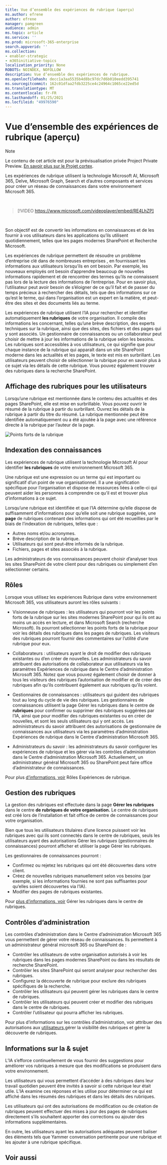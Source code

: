 ```yaml
---
title: Vue d’ensemble des expériences de rubrique (aperçu)
ms.author: efrene
author: efrene
manager: pamgreen
audience: admin
ms.topic: article
ms.service: ''
ms.prod: microsoft-365-enterprise
search.appverid: ''
ms.collection:
- enabler-strategic
- m365initiative-topics
localization_priority: None
ROBOTS: NOINDEX, NOFOLLOW
description: Vue d’ensemble des expériences de rubrique.
ms.openlocfilehash: decc1a3aa5535b4d8bc97dc7d6b010eedd395741
ms.sourcegitcommit: 162c01dfaa2fdb3225ce4c24964c1065ce22ed5d
ms.translationtype: MT
ms.contentlocale: fr-FR
ms.lasthandoff: 01/25/2021
ms.locfileid: "49976590"
---
```

# <a name="topic-experiences-overview-preview"></a>Vue d’ensemble des expériences de rubrique (aperçu)

> [!Note] 
> Le contenu de cet article est pour la prévisualisation privée Project Private Preview. [En savoir plus sur le Projet cortex](https://aka.ms/projectcortex).

Les expériences de rubrique utilisent la technologie Microsoft AI, Microsoft 365, Delve, Microsoft Graph, Search et d’autres composants et services pour créer un réseau de connaissances dans votre environnement Microsoft 365. 

</br>

> [!VIDEO https://www.microsoft.com/videoplayer/embed/RE4LhZP]  

</br>

Son objectif est de convertir les informations en connaissances et de les fournir à vos utilisateurs dans les applications qu’ils utilisent quotidiennement, telles que les pages modernes SharePoint et Recherche Microsoft.

Les expériences de rubrique permettent de résoudre un problème d’entreprise clé dans de nombreuses entreprises , en fournissant les informations aux utilisateurs lorsqu’ils en ont besoin. Par exemple, les nouveaux employés ont besoin d’apprendre beaucoup de nouvelles informations rapidement et de rencontrer des termes qu’ils ne connaissent pas lors de la lecture des informations de l’entreprise. Pour en savoir plus, l’utilisateur peut avoir besoin de s’éloigner de ce qu’il fait et de passer du temps précieux à rechercher des détails, tels que des informations sur ce qu’est le terme, qui dans l’organisation est un expert en la matière, et peut-être des sites et des documents liés au terme.

Les expériences de rubrique utilisent l’IA pour rechercher et identifier automatiquement **les rubriques** de votre organisation. Il compile des informations les concernant, telles qu’une brève description, des experts techniques sur la rubrique, ainsi que des sites, des fichiers et des pages qui y sont associés. Un gestionnaire de connaissances ou un collaborateur peut choisir de mettre à jour les informations de la rubrique selon les besoins. Les rubriques sont accessibles à vos utilisateurs, ce qui signifie que pour chaque instance de la rubrique qui apparaît dans un site SharePoint moderne dans les actualités et les pages, le texte est mis en surbrillant. Les utilisateurs peuvent choisir de sélectionner la rubrique pour en savoir plus à ce sujet via les détails de cette rubrique. Vous pouvez également trouver des rubriques dans la recherche SharePoint.


## <a name="how-topics-are-displayed-to-users"></a>Affichage des rubriques pour les utilisateurs

Lorsqu’une rubrique est mentionnée dans le contenu des actualités et des pages SharePoint, elle est mise en surbrillable. Vous pouvez ouvrir le résumé de la rubrique à partir du surbrillant. Ouvrez les détails de la rubrique à partir du titre du résumé. La rubrique mentionnée peut être identifiée automatiquement ou a été ajoutée à la page avec une référence directe à la rubrique par l’auteur de la page. 

   ![Points forts de la rubrique](../media/knowledge-management/saturn.png) </br> 


## <a name="knowledge-indexing"></a>Indexation des connaissances

Les expériences de rubrique utilisent la technologie Microsoft AI pour identifier **les rubriques** de votre environnement Microsoft 365.

Une rubrique est une expression ou un terme qui est important ou significatif d’un point de vue organisationnel. Il a une signification spécifique pour l’organisation et dispose de ressources liées à celle-ci qui peuvent aider les personnes à comprendre ce qu’il est et trouver plus d’informations à ce sujet.

Lorsqu’une rubrique est identifiée et que l’IA détermine qu’elle dispose de suffisamment d’informations pour qu’elle soit une rubrique suggérée, une **page** de rubriques contenant des informations qui ont été recueillies par le biais de l’indexation de rubriques, telles que :

- Autres noms et/ou acronymes.
- Brève description de la rubrique.
- Utilisateurs qui sont peut-être informés de la rubrique.
- Fichiers, pages et sites associés à la rubrique.

Les administrateurs de vos connaissances peuvent choisir d’analyser tous les sites SharePoint de votre client pour des rubriques ou simplement d’en sélectionner certains.

## <a name="roles"></a>Rôles

Lorsque vous utilisez les expériences Rubrique dans votre environnement Microsoft 365, vos utilisateurs auront les rôles suivants :

- Visionneuse de rubriques : les utilisateurs qui pourront voir  les points forts de la rubrique sur les sites modernes SharePoint pour qui ils ont au moins un accès en lecture, et dans Microsoft Search (recherche Microsoft). Ils pourront sélectionner les points forts de la rubrique pour voir les détails des rubriques dans les pages de rubriques. Les visiteurs des rubriques pourront fournir des commentaires sur l’utilité d’une rubrique pour eux.

- Collaborateurs : utilisateurs ayant le droit de modifier des rubriques existantes ou d’en créer de nouvelles. Les administrateurs du savoir attribuent des autorisations de collaborateur aux utilisateurs via les paramètres Expériences de rubrique dans le Centre d’administration Microsoft 365. Notez que vous pouvez également choisir de donner à tous les visiteurs des rubriques l’autorisation de modifier et de créer des rubriques afin qu’ils contribuent également aux rubriques qu’ils voient.

- Gestionnaires de connaissances : utilisateurs qui guident des rubriques tout au long du cycle de vie des rubriques. Les gestionnaires de connaissances utilisent la page Gérer les rubriques dans le centre de **rubriques** pour confirmer ou supprimer des rubriques suggérées par l’IA, ainsi que pour modifier des rubriques existantes ou en créer de nouvelles, et sont les seuls utilisateurs qui y ont accès. Les administrateurs du savoir attribuent des autorisations de gestionnaire de connaissances aux utilisateurs via les paramètres d’administration Expériences de rubrique dans le Centre d’administration Microsoft 365. 

- Administrateurs du savoir : les administrateurs du savoir configurer les expériences de rubrique et les gérer via les contrôles d’administration dans le Centre d’administration Microsoft 365. Actuellement, un administrateur général Microsoft 365 ou SharePoint peut faire office d’administrateur de connaissances.

Pour plus [d’informations, voir](topic-experiences-roles.md) Rôles Expériences de rubrique.

## <a name="topic-management"></a>Gestion des rubriques

La gestion des rubriques est effectuée dans la page **Gérer les rubriques** dans le centre **de rubriques de votre organisation.** Le centre de rubriques est créé lors de l’installation et fait office de centre de connaissances pour votre organisation. 

Bien que tous les utilisateurs titulaires d’une licence puissent voir les rubriques avec qui ils sont connectés dans le centre de rubriques, seuls les utilisateurs ayant des autorisations Gérer les *rubriques* (gestionnaires de connaissances) pourront afficher et utiliser la page Gérer les rubriques.

Les gestionnaires de connaissances pourront :

- Confirmez ou rejetez les rubriques qui ont été découvertes dans votre client.
- Créez de nouvelles rubriques manuellement selon vos besoins (par exemple, si les informations fournies ne sont pas suffisantes pour qu’elles soient découvertes via l’IA).
- Modifier des pages de rubriques existantes.</br>

Pour [plus d’informations, voir](manage-topics.md) Gérer les rubriques dans le centre de rubriques.  


## <a name="admin-controls"></a>Contrôles d’administration

Les contrôles d’administration dans le Centre d’administration Microsoft 365 vous permettent de gérer votre réseau de connaissances. Ils permettent à un administrateur général microsoft 365 ou SharePoint de :

- Contrôler les utilisateurs de votre organisation autorisés à voir les rubriques dans les pages modernes SharePoint ou dans les résultats de recherche SharePoint.
- Contrôler les sites SharePoint qui seront analyser pour rechercher des rubriques.
- Configurez la découverte de rubrique pour exclure des rubriques spécifiques de la recherche.
- Contrôler les utilisateurs qui peuvent gérer les rubriques dans le centre de rubriques.
- Contrôler les utilisateurs qui peuvent créer et modifier des rubriques dans le centre de rubriques.
- Contrôler l’utilisateur qui pourra afficher les rubriques.

Pour plus d’informations sur les [](https://docs.microsoft.com/microsoft-365/knowledge/topic-experiences-discovery) contrôles d’administration, [](https://docs.microsoft.com/microsoft-365/knowledge/topic-experiences-knowledge-rules)voir attribuer des autorisations aux [utilisateurs,](https://docs.microsoft.com/microsoft-365/knowledge/plan-topic-experiences#user-permissions)gérer la visibilité des rubriques et gérer la découverte de rubriques.

## <a name="topic-curation--feedback"></a>Informations sur la & sujet

L’IA s’efforce continuellement de vous fournir des suggestions pour améliorer vos rubriques à mesure que des modifications se produisent dans votre environnement. 

Les utilisateurs qui vous permettent d’accéder à des rubriques dans leur travail quotidien peuvent être invités à savoir si cette rubrique leur était utile. L’IA examine ces réponses et les utilise pour déterminer ce qui est affiché dans les résumés des rubriques et dans les détails des rubriques.

Les utilisateurs qui ont des autorisations de modification ou de création de rubriques peuvent effectuer des mises à jour des pages de rubriques directement s’ils souhaitent apporter des corrections ou ajouter des informations supplémentaires. 

En outre, les utilisateurs ayant les autorisations adéquates peuvent baliser des éléments tels que Yammer conversation pertinente pour une rubrique et les ajouter à une rubrique spécifique. 


## <a name="see-also"></a>Voir aussi

